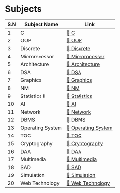 # Subjects 
| S.N | Subject Name         | Link                                |    
|-----|----------------------|-------------------------------------|
| 1   | C                   | [🔗 C](./CSIT/1st%20sem/C) |
| 2   | OOP                 | [🔗 OOP](./CSIT/2nd%20sem/OOP) | 
| 3   | Discrete            | [🔗 Discrete](./CSIT/2nd%20sem/Discrete) |
| 4   | Microrocessor       | [🔗 Microrocessor](./CSIT/2nd%20sem/MP) |    
| 5   | Architecture        | [🔗 Architecture](./CSIT/3rd%20sem/Architecture) |   
| 6   | DSA                 | [🔗 DSA](./CSIT/3rd%20sem/DSA) |
| 7   | Graphics            | [🔗 Graphics](./CSIT/3rd%20sem/Graphics)  |
| 8   | NM                  | [🔗 NM](./CSIT/3rd%20sem/NM) |   
| 9   | Statistics II       | [🔗 Statistics](./CSIT/3rd%20sem/Statistics%20II) |      
| 10   | AI                 | [🔗 AI](./CSIT/4th%20sem/AI) |     
| 11   | Network            | [🔗 Network](./CSIT/4th%20sem/CN) |     
| 12   | DBMS               | [🔗 DBMS](./CSIT/4th%20sem/DBMS) |     
| 13   | Operating System   | [🔗 Operating System](./CSIT/4th%20sem/OS) |    
| 14   | TOC                | [🔗 TOC](./CSIT/4th%20sem/TOC) |     
| 15   | Cryptography       | [🔗 Cryptography](./CSIT/5th%20sem/Cryptography) |   
| 16   | DAA                | [🔗 DAA](./CSIT/5th%20sem/DAA) |     
| 17   | Multimedia         | [🔗 Multimedia](./CSIT/5th%20sem/Multimedia) |     
| 18   | SAD                | [🔗 SAD](./CSIT/5th%20sem/SAD) |     
| 19   | Simulation         | [🔗 Simulation](./CSIT/5th%20sem/Simulation) |     
| 20   | Web Technology     | [🔗 Web Technology](./CSIT/5th%20sem/Web%20Technology) | 
